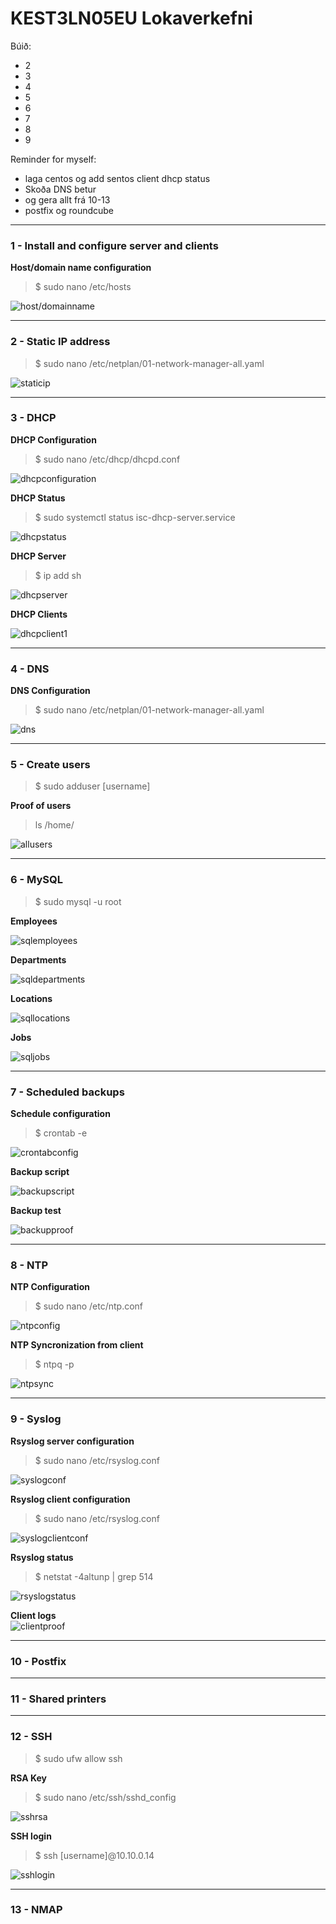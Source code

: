 # KEST3LN05EU Lokaverkefni

Búið:
- 2
- 3
- 4
- 5
- 6
- 7
- 8
- 9


Reminder for myself:  
- laga centos og add sentos client dhcp status
- Skoða DNS betur
- og gera allt frá 10-13
- postfix og roundcube

***

### 1 - Install and configure server and clients
**Host/domain name configuration**
> $ sudo nano /etc/hosts

![host/domainname](/Screenshots/host_domain_name.PNG)

***
### 2 - Static IP address
> $ sudo nano /etc/netplan/01-network-manager-all.yaml

![staticip](/Screenshots/staticip.PNG)

***
### 3 - DHCP
**DHCP Configuration**
> $ sudo nano /etc/dhcp/dhcpd.conf

![dhcpconfiguration](/Screenshots/DHCP_configuration.PNG)

**DHCP Status**
> $ sudo systemctl status isc-dhcp-server.service

![dhcpstatus](/Screenshots/DHCP_status.PNG)

**DHCP Server**
> $ ip add sh

![dhcpserver](/Screenshots/DHCP_server.PNG)

**DHCP Clients**

![dhcpclient1](/Screenshots/DHCP_client.PNG)

***
### 4 - DNS
**DNS Configuration**
> $ sudo nano /etc/netplan/01-network-manager-all.yaml

![dns](/Screenshots/DNS.png)

***
### 5 - Create users
> $ sudo adduser [username]

**Proof of users**
> ls /home/

![allusers](/Screenshots/users.PNG)

***
### 6 - MySQL
> $ sudo mysql -u root

**Employees**

![sqlemployees](/Screenshots/sql_employees.PNG)

**Departments**

![sqldepartments](/Screenshots/sql_departments.PNG)

**Locations**

![sqllocations](/Screenshots/sql_locations.PNG)

**Jobs**

![sqljobs](/Screenshots/sql_jobs.PNG)

***
### 7 - Scheduled backups
**Schedule configuration**
> $ crontab -e  

![crontabconfig](/Screenshots/backup_crontab.PNG)

**Backup script**

![backupscript](/Screenshots/backup_script.PNG)

**Backup test**

![backupproof](/Screenshots/backup_proof.PNG)

***
### 8 - NTP
**NTP Configuration**
> $ sudo nano /etc/ntp.conf

![ntpconfig](/Screenshots/ntp_conf.PNG)

**NTP Syncronization from client**
> $ ntpq -p

![ntpsync](/Screenshots/ntp_sync.PNG)

***
### 9 - Syslog
**Rsyslog server configuration**
> $ sudo nano /etc/rsyslog.conf

![syslogconf](/Screenshots/rsyslog_conf.PNG)

**Rsyslog client configuration**
> $ sudo nano /etc/rsyslog.conf

![syslogclientconf](/Screenshots/rsyslog_conf_client.PNG)

**Rsyslog status**
> $ netstat -4altunp | grep 514

![rsyslogstatus](/Screenshots/rsyslog_listening.PNG)

**Client logs**  
![clientproof](/Screenshots/rsyslog_proof.PNG)

***
### 10 - Postfix

***
### 11 - Shared printers

***
### 12 - SSH
> $ sudo ufw allow ssh

**RSA Key**
> $ sudo nano /etc/ssh/sshd_config

![sshrsa](/Screenshots/ssh_rsakay.PNG)

**SSH login**
> $ ssh [username]@10.10.0.14

![sshlogin](/Screenshots/ssh_login.PNG)

***
### 13 - NMAP
